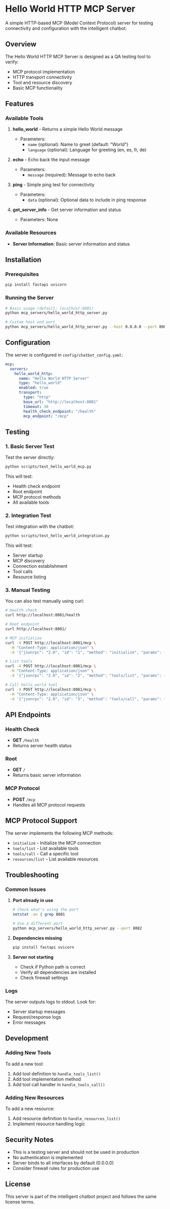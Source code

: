# Hello World HTTP MCP Server

A simple HTTP-based MCP (Model Context Protocol) server for testing connectivity and configuration with the intelligent chatbot.

## Overview

The Hello World HTTP MCP Server is designed as a QA testing tool to verify:
- MCP protocol implementation
- HTTP transport connectivity
- Tool and resource discovery
- Basic MCP functionality

## Features

### Available Tools

1. **hello_world** - Returns a simple Hello World message
   - Parameters:
     - `name` (optional): Name to greet (default: "World")
     - `language` (optional): Language for greeting (en, es, fr, de)

2. **echo** - Echo back the input message
   - Parameters:
     - `message` (required): Message to echo back

3. **ping** - Simple ping test for connectivity
   - Parameters:
     - `data` (optional): Optional data to include in ping response

4. **get_server_info** - Get server information and status
   - Parameters: None

### Available Resources

- **Server Information**: Basic server information and status

## Installation

### Prerequisites

```bash
pip install fastapi uvicorn
```

### Running the Server

```bash
# Basic usage (default: localhost:8081)
python mcp_servers/hello_world_http_server.py

# Custom host and port
python mcp_servers/hello_world_http_server.py --host 0.0.0.0 --port 8081
```

## Configuration

The server is configured in `config/chatbot_config.yaml`:

```yaml
mcp:
  servers:
    hello_world_http:
      name: "Hello World HTTP Server"
      type: "hello_world"
      enabled: true
      transport:
        type: "http"
        base_url: "http://localhost:8081"
        timeout: 30
        health_check_endpoint: "/health"
        mcp_endpoint: "/mcp"
```

## Testing

### 1. Basic Server Test

Test the server directly:

```bash
python scripts/test_hello_world_mcp.py
```

This will test:
- Health check endpoint
- Root endpoint
- MCP protocol methods
- All available tools

### 2. Integration Test

Test integration with the chatbot:

```bash
python scripts/test_hello_world_integration.py
```

This will test:
- Server startup
- MCP discovery
- Connection establishment
- Tool calls
- Resource listing

### 3. Manual Testing

You can also test manually using curl:

```bash
# Health check
curl http://localhost:8081/health

# Root endpoint
curl http://localhost:8081/

# MCP initialize
curl -X POST http://localhost:8081/mcp \
  -H "Content-Type: application/json" \
  -d '{"jsonrpc": "2.0", "id": "1", "method": "initialize", "params": {}}'

# List tools
curl -X POST http://localhost:8081/mcp \
  -H "Content-Type: application/json" \
  -d '{"jsonrpc": "2.0", "id": "2", "method": "tools/list", "params": {}}'

# Call hello_world tool
curl -X POST http://localhost:8081/mcp \
  -H "Content-Type: application/json" \
  -d '{"jsonrpc": "2.0", "id": "3", "method": "tools/call", "params": {"name": "hello_world", "arguments": {"name": "Test User", "language": "en"}}}'
```

## API Endpoints

### Health Check
- **GET** `/health`
- Returns server health status

### Root
- **GET** `/`
- Returns basic server information

### MCP Protocol
- **POST** `/mcp`
- Handles all MCP protocol requests

## MCP Protocol Support

The server implements the following MCP methods:

- `initialize` - Initialize the MCP connection
- `tools/list` - List available tools
- `tools/call` - Call a specific tool
- `resources/list` - List available resources

## Troubleshooting

### Common Issues

1. **Port already in use**
   ```bash
   # Check what's using the port
   netstat -an | grep 8081
   
   # Use a different port
   python mcp_servers/hello_world_http_server.py --port 8082
   ```

2. **Dependencies missing**
   ```bash
   pip install fastapi uvicorn
   ```

3. **Server not starting**
   - Check if Python path is correct
   - Verify all dependencies are installed
   - Check firewall settings

### Logs

The server outputs logs to stdout. Look for:
- Server startup messages
- Request/response logs
- Error messages

## Development

### Adding New Tools

To add a new tool:

1. Add tool definition to `handle_tools_list()`
2. Add tool implementation method
3. Add tool call handler in `handle_tools_call()`

### Adding New Resources

To add a new resource:

1. Add resource definition to `handle_resources_list()`
2. Implement resource handling logic

## Security Notes

- This is a testing server and should not be used in production
- No authentication is implemented
- Server binds to all interfaces by default (0.0.0.0)
- Consider firewall rules for production use

## License

This server is part of the intelligent chatbot project and follows the same license terms. 